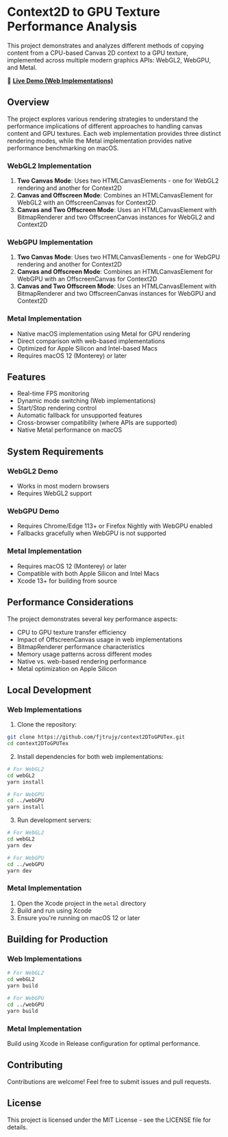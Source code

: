 # Context2D to GPU Texture Performance Analysis

This project demonstrates and analyzes different methods of copying content from a CPU-based Canvas 2D context to a GPU texture, implemented across multiple modern graphics APIs: WebGL2, WebGPU, and Metal.

🔗 **[Live Demo (Web Implementations)](https://fjtrujy.github.io/context2DToGPUTex/)**

## Overview

The project explores various rendering strategies to understand the performance implications of different approaches to handling canvas content and GPU textures. Each web implementation provides three distinct rendering modes, while the Metal implementation provides native performance benchmarking on macOS.

### WebGL2 Implementation
1. **Two Canvas Mode**: Uses two HTMLCanvasElements - one for WebGL2 rendering and another for Context2D
2. **Canvas and Offscreen Mode**: Combines an HTMLCanvasElement for WebGL2 with an OffscreenCanvas for Context2D
3. **Canvas and Two Offscreen Mode**: Uses an HTMLCanvasElement with BitmapRenderer and two OffscreenCanvas instances for WebGL2 and Context2D

### WebGPU Implementation
1. **Two Canvas Mode**: Uses two HTMLCanvasElements - one for WebGPU rendering and another for Context2D
2. **Canvas and Offscreen Mode**: Combines an HTMLCanvasElement for WebGPU with an OffscreenCanvas for Context2D
3. **Canvas and Two Offscreen Mode**: Uses an HTMLCanvasElement with BitmapRenderer and two OffscreenCanvas instances for WebGPU and Context2D

### Metal Implementation
- Native macOS implementation using Metal for GPU rendering
- Direct comparison with web-based implementations
- Optimized for Apple Silicon and Intel-based Macs
- Requires macOS 12 (Monterey) or later

## Features

- Real-time FPS monitoring
- Dynamic mode switching (Web implementations)
- Start/Stop rendering control
- Automatic fallback for unsupported features
- Cross-browser compatibility (where APIs are supported)
- Native Metal performance on macOS

## System Requirements

### WebGL2 Demo
- Works in most modern browsers
- Requires WebGL2 support

### WebGPU Demo
- Requires Chrome/Edge 113+ or Firefox Nightly with WebGPU enabled
- Fallbacks gracefully when WebGPU is not supported

### Metal Implementation
- Requires macOS 12 (Monterey) or later
- Compatible with both Apple Silicon and Intel Macs
- Xcode 13+ for building from source

## Performance Considerations

The project demonstrates several key performance aspects:
- CPU to GPU texture transfer efficiency
- Impact of OffscreenCanvas usage in web implementations
- BitmapRenderer performance characteristics
- Memory usage patterns across different modes
- Native vs. web-based rendering performance
- Metal optimization on Apple Silicon

## Local Development

### Web Implementations
1. Clone the repository:
```bash
git clone https://github.com/fjtrujy/context2DToGPUTex.git
cd context2DToGPUTex
```

2. Install dependencies for both web implementations:
```bash
# For WebGL2
cd webGL2
yarn install

# For WebGPU
cd ../webGPU
yarn install
```

3. Run development servers:
```bash
# For WebGL2
cd webGL2
yarn dev

# For WebGPU
cd ../webGPU
yarn dev
```

### Metal Implementation
1. Open the Xcode project in the `metal` directory
2. Build and run using Xcode
3. Ensure you're running on macOS 12 or later

## Building for Production

### Web Implementations
```bash
# For WebGL2
cd webGL2
yarn build

# For WebGPU
cd ../webGPU
yarn build
```

### Metal Implementation
Build using Xcode in Release configuration for optimal performance.

## Contributing

Contributions are welcome! Feel free to submit issues and pull requests.

## License

This project is licensed under the MIT License - see the LICENSE file for details.
